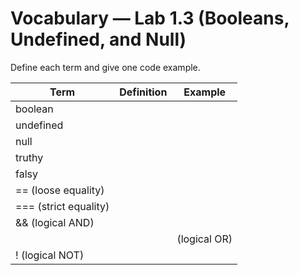 # Vocabulary — Lab 1.3 (Booleans, Undefined, and Null)

Define each term and give one code example.

| Term | Definition | Example |
|------|-------------|----------|
| boolean |  |  |
| undefined |  |  |
| null |  |  |
| truthy |  |  |
| falsy |  |  |
| == (loose equality) |  |  |
| === (strict equality) |  |  |
| && (logical AND) |  |  |
| || (logical OR) |  |  |
| ! (logical NOT) |  |  |
